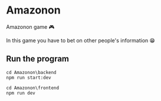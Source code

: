# Amazonon
Amazonon game 🎮


In this game you have to bet on other people's information 😁

## Run the program
```
cd Amazonon\backend
npm run start:dev

cd Amazonon\frontend
npm run dev
```
